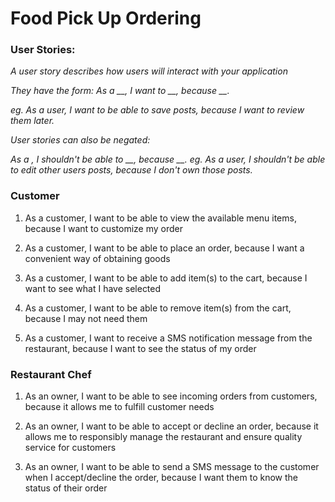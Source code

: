 # Food Pick Up Ordering

### User Stories:
*A user story describes how users will interact with your application*
 
*They have the form: As a __,  I want to __, because __.*

*eg. As a user, I want to be able to save posts, because I want to review them later.*

*User stories can also be negated:* 

*As a , I shouldn't be able to __, because __.
eg. As a user, I shouldn't be able to edit other users posts, because I don't own those posts.*


### Customer 

1. As a customer, I want to be able to view the available menu items, because I want to customize my order

2. As a customer, I want to be able to place an order, because I want a convenient way of obtaining goods

3. As a customer, I want to be able to add item(s) to the cart, because I want to see what I have selected

4. As a customer, I want to be able to remove item(s) from the cart, because I may not need them

5. As a customer, I want to receive a SMS notification message from the restaurant, because I want to see the status of my order

### Restaurant Chef

1. As an owner, I want to be able to see incoming orders from customers, because it allows me to fulfill customer needs

2. As an owner, I want to be able to accept or decline an order, because it allows me to responsibly manage the restaurant and ensure quality service for customers

3. As an owner, I want to be able to send a SMS message to the customer when I accept/decline the order, because I want them to know the status of their order 